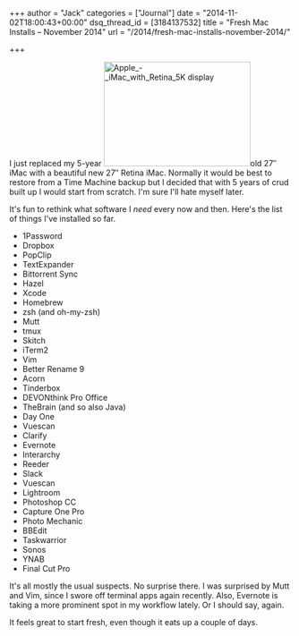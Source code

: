 +++
author = "Jack"
categories = ["Journal"]
date = "2014-11-02T18:00:43+00:00"
dsq_thread_id = [3184137532]
title = "Fresh Mac Installs – November 2014"
url = "/2014/fresh-mac-installs-november-2014/"

+++

<p class="pConcord">
  I just replaced my 5-year <img class="alignright wp-image-3874" src="/img/2014/11/Apple_-_iMac_with_Retina_5K-display.png" alt="Apple_-_iMac_with_Retina_5K display" width="262" height="187" srcset="/img/2014/11/Apple_-_iMac_with_Retina_5K-display.png 642w, /img/2014/11/Apple_-_iMac_with_Retina_5K-display-300x214.png 300w" sizes="(max-width: 262px) 100vw, 262px" />old 27&#8243; iMac with a beautiful new 27&#8243; Retina iMac. Normally it would be best to restore from a Time Machine backup but I decided that with 5 years of crud built up I would start from scratch. I'm sure I'll hate myself later.
</p>

<p class="pConcord">
  It's fun to rethink what software I <i>need</i> every now and then. Here's the list of things I've installed so far.
</p>

  * 1Password
  * Dropbox
  * PopClip
  * TextExpander
  * Bittorrent Sync
  * Hazel
  * Xcode
  * Homebrew
  * zsh (and oh-my-zsh)
  * Mutt
  * tmux
  * Skitch
  * iTerm2
  * Vim
  * Better Rename 9
  * Acorn
  * Tinderbox
  * DEVONthink Pro Office
  * TheBrain (and so also Java)
  * Day One
  * Vuescan
  * Clarify
  * Evernote
  * Interarchy
  * Reeder
  * Slack
  * Vuescan
  * Lightroom
  * Photoshop CC
  * Capture One Pro
  * Photo Mechanic
  * BBEdit
  * Taskwarrior
  * Sonos
  * YNAB
  * Final Cut Pro

It's all mostly the usual suspects. No surprise there. I was surprised by Mutt and Vim, since I swore off terminal apps again recently. Also, Evernote is taking a more prominent spot in my workflow lately. Or I should say, again.

<p class="pConcord">
  It feels great to start fresh, even though it eats up a couple of days.
</p>